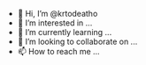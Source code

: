 - 👋 Hi, I’m @krtodeatho
- 👀 I’m interested in ...
- 🌱 I’m currently learning ...
- 💞️ I’m looking to collaborate on ...
- 📫 How to reach me ...

<!---
krtodeatho/krtodeatho is a ✨ special ✨ repository because its `README.md` (this file) appears on your GitHub profile.
You can click the Preview link to take a look at your changes.
--->
